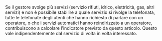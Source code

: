 Se il gestore svolge più servizi (servizio rifiuti, idrico, elettricità, gas, altri servizi) e non è possibile stabilire a quale servizio si rivolge la telefonata, tutte le telefonate degli utenti che hanno richiesto di parlare con un operatore, o che i servizi automatici hanno reindirizzato a un operatore, contribuiscono a calcolare l'indicatore previsto da questo articolo. Questo vale indipendentemente dal servizio di volta in volta interessato.